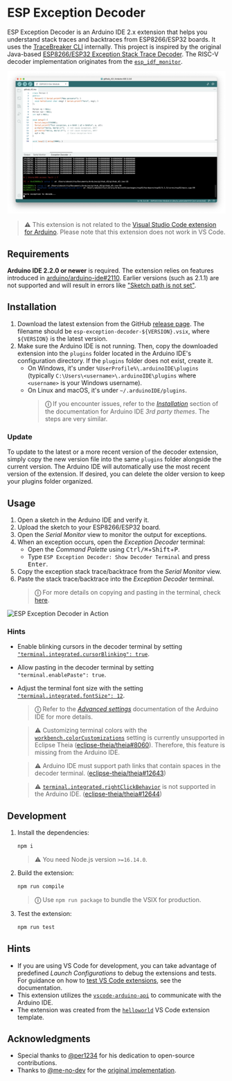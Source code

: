 # ESP Exception Decoder

ESP Exception Decoder is an Arduino IDE 2.x extension that helps you understand stack traces and backtraces from ESP8266/ESP32 boards. It uses the [TraceBreaker CLI](https://github.com/dankeboy36/trbr) internally. This project is inspired by the original Java-based [ESP8266/ESP32 Exception Stack Trace Decoder](https://github.com/me-no-dev/EspExceptionDecoder). The RISC-V decoder implementation originates from the [`esp_idf_monitor`](https://github.com/espressif/esp-idf-monitor/blob/fae383ecf281655abaa5e65433f671e274316d10/esp_idf_monitor/gdb_panic_server.py).

![ESP8266/ESP32 Exception Decoder Extension](./images/espExceptionDecoder_main.png)

> ⚠️ This extension is not related to the [Visual Studio Code extension for Arduino](https://marketplace.visualstudio.com/items?itemName=vsciot-vscode.vscode-arduino). Please note that this extension does not work in VS Code.

## Requirements

**Arduino IDE 2.2.0 or newer** is required. The extension relies on features introduced in [arduino/arduino-ide#2110](https://github.com/arduino/arduino-ide/issues/2110). Earlier versions (such as 2.1.1) are not supported and will result in errors like ["Sketch path is not set"](https://github.com/dankeboy36/esp-exception-decoder/issues/45).

## Installation

1. Download the latest extension from the GitHub [release page](https://github.com/dankeboy36/esp-exception-decoder/releases/latest). The filename should be `esp-exception-decoder-${VERSION}.vsix`, where `${VERSION}` is the latest version.
2. Make sure the Arduino IDE is not running. Then, copy the downloaded extension into the `plugins` folder located in the Arduino IDE's configuration directory. If the `plugins` folder does not exist, create it.
   - On Windows, it's under `%UserProfile%\.arduinoIDE\plugins` (typically `C:\Users\<username>\.arduinoIDE\plugins` where `<username>` is your Windows username).
   - On Linux and macOS, it's under `~/.arduinoIDE/plugins`.
     > **ⓘ** If you encounter issues, refer to the [_Installation_](https://github.com/arduino/arduino-ide/blob/main/docs/advanced-usage.md#installation) section of the documentation for Arduino IDE _3rd party themes_. The steps are very similar.

### Update

To update to the latest or a more recent version of the decoder extension, simply copy the new version file into the same `plugins` folder alongside the current version. The Arduino IDE will automatically use the most recent version of the extension. If desired, you can delete the older version to keep your plugins folder organized.

## Usage

1. Open a sketch in the Arduino IDE and verify it.
2. Upload the sketch to your ESP8266/ESP32 board.
3. Open the _Serial Monitor_ view to monitor the output for exceptions.
4. When an exception occurs, open the _Exception Decoder_ terminal:
   - Open the _Command Palette_ using <kbd>Ctrl/⌘</kbd>+<kbd>Shift</kbd>+<kbd>P</kbd>.
   - Type `ESP Exception Decoder: Show Decoder Terminal` and press <kbd>Enter</kbd>.
5. Copy the exception stack trace/backtrace from the _Serial Monitor_ view.
6. Paste the stack trace/backtrace into the _Exception Decoder_ terminal.
   > **ⓘ** For more details on copying and pasting in the terminal, check [here](https://code.visualstudio.com/docs/terminal/basics#_copy-paste).

![ESP Exception Decoder in Action](./images/espExceptionDecoder_main.gif)

### Hints

- Enable blinking cursors in the decoder terminal by setting [`"terminal.integrated.cursorBlinking": true`](https://code.visualstudio.com/docs/terminal/appearance#_terminal-cursor).
- Allow pasting in the decoder terminal by setting `"terminal.enablePaste": true`.
- Adjust the terminal font size with the setting [`"terminal.integrated.fontSize": 12`](https://code.visualstudio.com/docs/terminal/appearance#_text-style).

  > **ⓘ** Refer to the [_Advanced settings_](https://github.com/arduino/arduino-ide/blob/main/docs/advanced-usage.md#advanced-settings) documentation of the Arduino IDE for more details.

  > ⚠️ Customizing terminal colors with the [`workbench.colorCustomizations`](https://code.visualstudio.com/docs/terminal/appearance#_terminal-colors) setting is currently unsupported in Eclipse Theia ([eclipse-theia/theia#8060](https://github.com/eclipse-theia/theia/issues/8060)). Therefore, this feature is missing from the Arduino IDE.

  > ⚠️ Arduino IDE must support path links that contain spaces in the decoder terminal. ([eclipse-theia/theia#12643](https://github.com/eclipse-theia/theia/issues/12643))

  > ⚠️ [`terminal.integrated.rightClickBehavior`](https://code.visualstudio.com/docs/terminal/basics#_rightclick-behavior) is not supported in the Arduino IDE. ([eclipse-theia/theia#12644](https://github.com/eclipse-theia/theia/issues/12644))

## Development

1. Install the dependencies:

   ```sh
   npm i
   ```

   > ⚠️ You need Node.js version `>=16.14.0`.

2. Build the extension:

   ```sh
   npm run compile
   ```

   > **ⓘ** Use `npm run package` to bundle the VSIX for production.

3. Test the extension:

   ```sh
   npm run test
   ```

## Hints

- If you are using VS Code for development, you can take advantage of predefined _Launch Configurations_ to debug the extensions and tests. For guidance on how to [test VS Code extensions](https://code.visualstudio.com/api/working-with-extensions/testing-extension), see the documentation.
- This extension utilizes the [`vscode-arduino-api`](https://github.com/dankeboy36/vscode-arduino-api/) to communicate with the Arduino IDE.
- The extension was created from the [`helloworld`](https://code.visualstudio.com/api/get-started/your-first-extension) VS Code extension template.

## Acknowledgments

- Special thanks to [@per1234](https://github.com/per1234) for his dedication to open-source contributions.
- Thanks to [@me-no-dev](https://github.com/me-no-dev) for the [original implementation](https://github.com/me-no-dev/EspExceptionDecoder).
